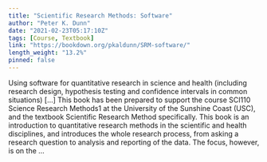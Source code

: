 ```yaml
---
title: "Scientific Research Methods: Software"
author: "Peter K. Dunn"
date: "2021-02-23T05:17:10Z"
tags: [Course, Textbook]
link: "https://bookdown.org/pkaldunn/SRM-software/"
length_weight: "13.2%"
pinned: false
---
```


Using software for quantitative research in science and health (including research design, hypothesis testing and confidence intervals in common situations) [...] This book has been prepared to support the course
SCI110 Science Research Methods1
at the
University of the Sunshine Coast (USC),
and the textbook
Scientific Research Method
specifically. This book is an introduction to quantitative research methods in the scientific and health disciplines,
and introduces the whole research process,
from asking a research question to analysis and reporting of the data.
The focus, however, is on the ...
